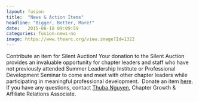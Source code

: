 ```yaml
---
layout: fusion
title:  "News & Action Items"
headline: "Bigger, Better, More!"
date:   2015-08-18 09:09:59
categories: fusion-news-no
image: https://www.thearc.org/view.image?Id=1322
---
```

Contribute an item for Silent Auction! Your donation to the Silent Auction provides an invaluable opportunity for chapter leaders and staff who have not previously attended Summer Leadership Institute or Professional Development Seminar to come and meet with other chapter leaders while participating in meaningful professional development.  Donate an item <a href="http://convention.thearc.org/sessions/nce-silent-auction/">here</a>. If you have any questions, contact <a href="mailto:tnguyen@thearc.org">Thuba Nguyen</a>, Chapter Growth & Affiliate Relations Associate. 